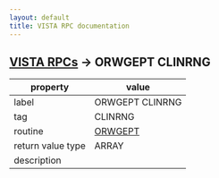 ```yaml
---
layout: default
title: VISTA RPC documentation
---
```




## [VISTA RPCs](TableOfContent.md) &#8594; ORWGEPT CLINRNG 

 property | value 
--- | --- 
 label | ORWGEPT CLINRNG
 tag | CLINRNG
 routine | [ORWGEPT](http://code.osehra.org/dox/Routine_ORWGEPT_source.html)
 return value type | ARRAY
 description | 